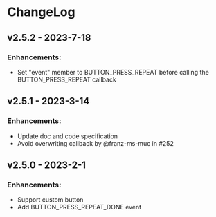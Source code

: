 # ChangeLog

## v2.5.2 - 2023-7-18

### Enhancements:

* Set "event" member to BUTTON_PRESS_REPEAT before calling the BUTTON_PRESS_REPEAT callback

## v2.5.1 - 2023-3-14

### Enhancements:

* Update doc and code specification
* Avoid overwriting callback by @franz-ms-muc in #252

## v2.5.0 - 2023-2-1

### Enhancements:

* Support custom button 
* Add BUTTON_PRESS_REPEAT_DONE event